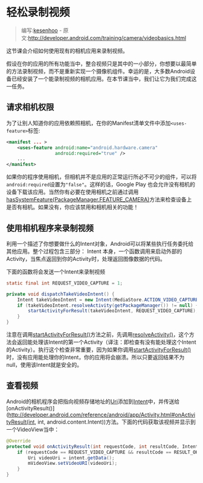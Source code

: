 # 轻松录制视频

> 编写:[kesenhoo](https://github.com/kesenhoo) - 原文:<http://developer.android.com/training/camera/videobasics.html>

这节课会介绍如何使用现有的相机应用来录制视频。

假设在你的应用的所有功能当中，整合视频只是其中的一小部分，你想要以最简单的方法录制视频，而不是重新实现一个摄像机组件。幸运的是，大多数Android设备已经安装了一个能录制视频的相机应用。在本节课当中，我们让它为我们完成这一任务。

## 请求相机权限

为了让别人知道你的应用依赖照相机，在你的Manifest清单文件中添加`<uses-feature>`标签:

```xml
<manifest ... >
    <uses-feature android:name="android.hardware.camera"
                  android:required="true" />
    ...
</manifest>
```

如果你的程序使用相机，但相机并不是应用的正常运行所必不可少的组件，可以将`android:required`设置为`"false"`。这样的话，Google Play 也会允许没有相机的设备下载该应用。当然你有必要在使用相机之前通过调用<a href="http://developer.android.com/reference/android/content/pm/PackageManager.html#hasSystemFeature(java.lang.String)">hasSystemFeature(PackageManager.FEATURE_CAMERA)</a>方法来检查设备上是否有相机。如果没有，你应该禁用和相机相关的功能！

## 使用相机程序来录制视频

利用一个描述了你想要做什么的Intent对象，Android可以将某些执行任务委托给其他应用。整个过程包含三部分： Intent 本身，一个函数调用来启动外部的 Activity，当焦点返回到你的Activity时，处理返回图像数据的代码。

下面的函数将会发送一个Intent来录制视频

```java
static final int REQUEST_VIDEO_CAPTURE = 1;

private void dispatchTakeVideoIntent() {
    Intent takeVideoIntent = new Intent(MediaStore.ACTION_VIDEO_CAPTURE);
    if (takeVideoIntent.resolveActivity(getPackageManager()) != null) {
        startActivityForResult(takeVideoIntent, REQUEST_VIDEO_CAPTURE);
    }
}
```

注意在调用<a href="http://developer.android.com/reference/android/app/Activity.html#startActivityForResult(android.content.Intent, int)">startActivityForResult()</a>方法之前，先调用<a href="http://developer.android.com/reference/android/content/Intent.html#resolveActivity(android.content.pm.PackageManager)">resolveActivity()</a>，这个方法会返回能处理该Intent的第一个Activity（译注：即检查有没有能处理这个Intent的Activity）。执行这个检查非常重要，因为如果你调用<a href="http://developer.android.com/reference/android/app/Activity.html#startActivityForResult(android.content.Intent, int)">startActivityForResult()</a>时，没有应用能处理你的Intent，你的应用将会崩溃。所以只要返回结果不为null，使用该Intent就是安全的。


## 查看视频

Android的相机程序会把指向视频存储地址的[Uri](http://developer.android.com/reference/android/net/Uri.html)添加到[Intent](http://developer.android.com/reference/android/content/Intent.html)中，并传送给[onActivityResult()](http://developer.android.com/reference/android/app/Activity.html#onActivityResult(int, int, android.content.Intent))方法。下面的代码获取该视频并显示到一个VideoView当中：

```java
@Override
protected void onActivityResult(int requestCode, int resultCode, Intent data) {
    if (requestCode == REQUEST_VIDEO_CAPTURE && resultCode == RESULT_OK) {
        Uri videoUri = intent.getData();
        mVideoView.setVideoURI(videoUri);
    }
}
```
